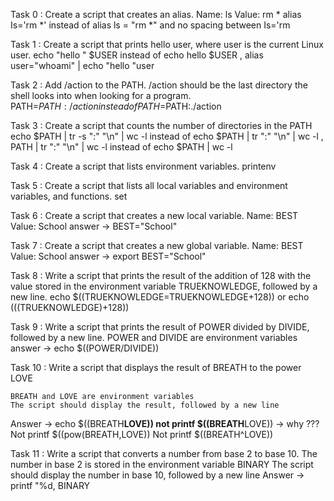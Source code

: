 Task 0 : Create a script that creates an alias.
    Name: ls
    Value: rm *
       alias Is='rm *' instead of alias ls = "rm *"  and no spacing between Is='rm 

Task 1 : Create a script that prints hello user, where user is the current Linux user.
          echo "hello " $USER instead of  echo hello $USER , alias user="whoami" | echo "hello "user

Task 2 : Add /action to the PATH. /action should be the last directory the shell looks into when looking for a program.
           PATH=$PATH:/action instead of PATH=$PATH:./action

Task 3 : Create a script that counts the number of directories in the PATH
	echo $PATH | tr -s ":" "\n" | wc -l  instead of  echo $PATH | tr ":" "\n" | wc -l , PATH | tr ":" "\n" | wc -l instead of    echo $PATH | wc -l 

Task 4 : Create a script that lists environment variables.
	printenv 

Task 5 : Create a script that lists all local variables and environment variables, and functions.
	set

Task 6 : Create a script that creates a new local variable.
    Name: BEST
    Value: School
 answer ->	BEST="School"

Task 7 : Create a script that creates a new global variable.
    Name: BEST
    Value: School
answer ->	export BEST="School"

Task 8 : Write a script that prints the result of the addition of 128 with the value stored in the environment variable TRUEKNOWLEDGE, followed by a new line.
	echo $((TRUEKNOWLEDGE=TRUEKNOWLEDGE+128))      or echo $((($TRUEKNOWLEDGE)+128))

Task 9 : Write a script that prints the result of POWER divided by DIVIDE, followed by a new line.
    POWER and DIVIDE are environment variables
answer -> echo  $((POWER/DIVIDE))

Task 10 : Write a script that displays the result of BREATH to the power LOVE

    BREATH and LOVE are environment variables
    The script should display the result, followed by a new line
Answer -> echo $((BREATH**LOVE))      not printf $((BREATH**LOVE))    -> why ???
Not   printf $((pow(BREATH,LOVE)) Not	printf $((BREATH^LOVE))

Task 11 : Write a script that converts a number from base 2 to base 10.
    The number in base 2 is stored in the environment variable BINARY
    The script should display the number in base 10, followed by a new line
Answer -> 	printf "%d, BINARY


